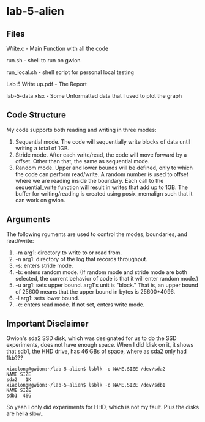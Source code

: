# lab-5-alien
## Files
Write.c - Main Function with all the code

run.sh - shell to run on gwion

run_local.sh - shell script for personal local testing

Lab 5 Write up.pdf - The Report

lab-5-data.xlsx - Some Unformatted data that I used to plot the graph

## Code Structure
My code supports both reading and writing in three modes:
1. Sequential mode. The code will sequentially write blocks of data until writing a total of 1GB.
2. Stride mode. After each write/read, the code will move forward by a offset. Other than that, the same as sequential mode.
3. Random mode. Upper and lower bounds will be defined, only to which the code can perform read/write. A random number is used to offset where we are reading inside the boundary.
Each call to the sequential_write function will result in writes that add up to 1GB. The buffer for writing/reading is created using posix_memalign such that it can work on gwion.
## Arguments
The following rguments are used to control the modes, boundaries, and read/write:
1. -m arg1: directory to write to or read from.
2. -n arg1: directory of the log that records throughput.
3. -s: enters stride mode. 
4. -b: enters random mode. (If random mode and stride mode are both selected, the current behavior of code is that it will enter random mode.)
5. -u arg1: sets upper bound. arg1's unit is "block." That is, an upper bound of 25600 means that the upper bound in bytes is 25600*4096. 
6. -l arg1: sets lower bound.
7. -c: enters read mode. If not set, enters write mode.
## Important Disclaimer
Gwion's sda2 SSD disk, which was designated for us to do the SSD experiments, does not have enough space. When I did ldisk on it, it shows that sdb1, the HHD drive, has 46 GBs of space, where as sda2 only had 1kb???
```
xiaolong@gwion:~/lab-5-alien$ lsblk -o NAME,SIZE /dev/sda2
NAME SIZE
sda2   1K
xiaolong@gwion:~/lab-5-alien$ lsblk -o NAME,SIZE /dev/sdb1
NAME SIZE
sdb1  46G
```
So yeah I only did experiments for HHD, which is not my fault. Plus the disks are hella slow..

